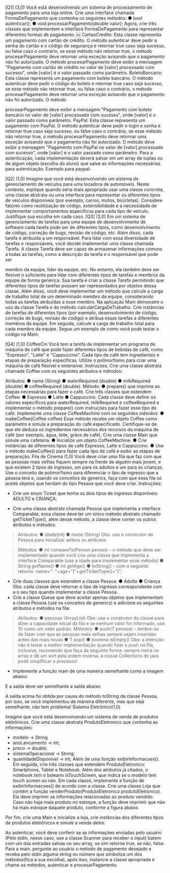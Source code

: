 [Q1] (3,0) Você está desenvolvendo um sistema de processamento de pagamento para
uma loja online. Crie uma interface chamada FormaDePagamento que contenha os
seguintes métodos:
● bool autenticar();
● void processarPagamento(double valor);
Agora, crie três classes que implementem a interface FormaDePagamento para
representar diferentes formas de pagamento:
￼
CartaoCredito: Esta classe representa um pagamento com cartão de crédito. O método
autenticar deve pedir a senha do cartão e o código de segurança e retornar true caso seja
sucesso, ou false caso o contrário, se esse método não retornar true, o método
procesarPagamento deve retornar uma exceção avisando que o pagamento não foi
autorizado. O método procesarPagamento deve exibir a mensagem "Pagamento com
cartão de crédito no valor de [valor] processado com sucesso", onde [valor] é o valor
passado como parâmetro.
BoletoBancario: Esta classe representa um pagamento com boleto bancário. O método
autenticar deve pedir o código do boleto e retornar true caso seja sucesso, se esse método
não retornar true, ou false caso o contrário, o método procesarPagamento deve retornar
uma exceção avisando que o pagamento não foi autorizado. O método

procesarPagamento deve exibir a mensagem "Pagamento com boleto bancário no valor de
[valor] processado com sucesso", onde [valor] é o valor passado como parâmetro.
PayPal: Esta classe representa um pagamento com PayPal. O método autenticar deve
pedir o login e senha e retornar true caso seja sucesso, ou false caso o contrário, se esse
método não retornar true, o método procesarPagamento deve retornar uma exceção
avisando que o pagamento não foi autorizado. O método deve exibir a mensagem
"Pagamento com PayPal no valor de [valor] processado com sucesso", onde [valor] é o
valor passado como parâmetro.
Para a autenticação, cada implementação deverá salvar em um array de tuplas ou de
algum objeto (escolha do aluno) que salve as informações necessárias para autenticação.
Exemplo para paypal:

[Q2] (1,0) Imagine que você está desenvolvendo um sistema de gerenciamento de veículos
para uma locadora de automóveis. Neste contexto, explique quando seria mais apropriado
usar uma classe concreta, uma classe abstrata ou uma interface para representar os
diferentes tipos de veículos disponíveis (por exemplo, carros, motos, bicicletas). Considere
fatores como reutilização de código, extensibilidade e a necessidade de implementar
comportamentos específicos para cada tipo de veículo. Justifique sua escolha em cada
caso.
[Q3] (3,0) Em um sistema de gerenciamento de tarefas para uma equipe de
desenvolvimento de software cada tarefa pode ser de diferentes tipos, como
desenvolvimento de código, correção de bugs, revisão de código, etc. Além disso, cada
tarefa é atribuída a um responsável.
Para lidar com essa diversidade de tarefas e responsáveis, você decide implementar uma
classe chamada Tarefa<T>. A classe Tarefa deve ser capaz de armazenar informações
comuns a todas as tarefas, como a descrição da tarefa e o responsável que pode ser

membro da equipe, líder da equipe, etc. No entanto, ela também deve ser flexível o
suficiente para lidar com diferentes tipos de tarefas e membros da equipe de forma
genérica.
Sua tarefa é criar a classe Tarefa permitindo que diferentes tipos de tarefas possam ser
representados por objetos dessa classe. Além disso, você deve implementar um método
que calcule a carga de trabalho total de um determinado membro da equipe, considerando
todas as tarefas atribuídas a esse membro.
Na aplicação Main demonstre o uso da classe Tarefa e do método
calcularCargaDeTrabalho. Crie instâncias de tarefas de diferentes tipos (por exemplo,
desenvolvimento de código, correção de bugs, revisão de código) e atribua essas tarefas a
diferentes membros da equipe. Em seguida, calcule a carga de trabalho total para cada
membro da equipe. Segue um exemplo de como você pode testar o código na Main:

[Q4] (1,0)
CoffeeCin
Você tem a tarefa de implementar um programa de máquina de café que pode fazer
diferentes tipos de bebidas de café, como "Espresso", "Latte" e "Cappuccino". Cada tipo de
café tem ingredientes e etapas de preparação específicas. Utilize o polimorfismo para criar
uma máquina de café flexível e extensível.
Instruções:
Crie uma classe abstrata chamada Coffee com os seguintes atributos e métodos:

Atributos:
● name (String)
● waterRequired (double)
● milkRequired (double)
● coffeeRequired (double).
Método:
● prepare()
que imprime as etapas necessárias para fazer o café.
Crie três classes que estendem Coffee:
● Espresso
● Latte
● Cappuccino.
Cada classe deve definir os valores específicos para waterRequired, milkRequired e
coffeeRequired e implementar o método prepare() com instruções para fazer esse tipo de
café.
Implemente uma classe CoffeeMachine com os seguintes métodos:
● makeCoffee(Coffee coffee)
Esse método recebe um objeto Coffee como parâmetro e simula a preparação do café
especificado. Certifique-se de que ele deduza os ingredientes necessários dos recursos da
máquina de café (por exemplo, água, leite, grãos de café).
Crie uma classe Main que simule uma cafeteria:
● Inicialize um objeto CoffeeMachine.
● Crie instâncias de diferentes tipos de café Espresso, Latte e Cappuccino.
● Use o método makeCoffee() para fazer cada tipo de café e exibir as etapas de
preparação.
Fila de Cinema (1,0)
Você deve criar uma fila que faz com que as pessoas mais velhas fiquem sempre na frente
de alguém mais jovem, e que existem 2 tipos de ingresso, um para os adultos e um para as
crianças. Use o conceito de polimorfismo para diferenciar o tipo de ingresso que a pessoa
terá e, usando os conceitos de generics, faça com que essa fila só aceite objetos que
herdam do tipo Pessoa que você deve criar.
Instruções:
- Crie um enum Ticket que tenha os dois tipos de ingresso disponíveis: ADULTO e
CRIANÇA;

- Crie uma classe abstrata chamada Pessoa que implementa a interface Comparable,
essa classe deve ter um único método abstrato chamado getTicketType(), além desse
método, a classe deve conter os outros atributos e métodos:
> Atributos:
● idade(int)
● nome (String)
Obs: use o construtor de Pessoa para inicializar ambos os atributos

> Métodos:
● int compareTo(Person person) – o método que deve ser implementado quando
você cria uma classe que implementa a interface Comparable (use a idade para
implementar esse método)
● String getName()
● int getAge()
● toString() - com o seguinte retorno: name+": "+age+"["+getTicketType()+"]";
- Crie duas classes que estendem a classe Pessoa:
● Adulto
● Criança
Obs: cada classe deve retornar o tipo de ingresso correspondente com a o seu tipo quando
implementar a classe Pessoa.
- Crie a classe Queue que deve aceitar apenas objetos que implementam a classe Pessoa
(use os conceitos de generics) e adicione os seguintes atributos e métodos na fila:
> Atributos:
● pessoas (ArrayList<T>)
Obs: use o construtor da classe para dizer a capacidade inicial da fila e se nenhum valor for
informado, use 10 como um valor padrão.
> Métodos:
● push(T pessoa) – lembre-se de fazer com que as pessoas mais velhas sempre
sejam inseridas antes das mais novas
● T pop()
● boolena isEmpty()
Obs: a intenção não é testar a melhor implementação quando fizer o push na fila, inclusive,
recomendo que faça da seguinte forma: sempre insira no array e dê um sort pela ordem
reversa, a classe Collections do java pode simplificar o processo!

- Implemente a função main de uma maneira semelhante como a imagem abaixo:

E a saída deve ser semelhante a saída abaixo:

A saída acima foi obtida por causa do método toString da classe Pessoa, por isso, se você
implementou de maneira diferente, mas que seja semelhante, não tem problema!
Sistema Eletrônico(1,0)

Imagine que você está desenvolvendo um sistema de venda de produtos eletrônicos. Crie
uma classe abstrata ProdutoEletronico que contenha as informações:
- modelo → String
- anoLancamento → int;
- preco → double;
- sistemaOperacional → String;
- quantidadeDisponível → int;
Além de uma função exibirInformacoes().
Em seguida, crie três classes que estendem ProdutoEletronico: Smartphone, Tablet e
Notebook. Além dos atributos já citados, o notebook tem o boleano isTouchScreen, que
indica se o modelo tem touch screen ou não. Em cada classe, implemente a função de
exibirInformacoes() de acordo com a classe.
Crie uma classe Loja que contém a função venderProduto(ProdutoEletronico
produtoEletronico). Ela deve imprimir as informações relacionadas ao produto vendido.
Caso não haja mais produto no estoque, a função deve imprimir que não há mais estoque
daquele produto, conforme a figura abaixo.

Por fim, crie uma Main e inicialize a loja, crie instâncias dos diferentes tipos de produtos
eletrônicos e simule a venda deles.

Ao autenticar, você deve conferir se as informações enviadas pelo usuário (Pelo stdin,
nesse caso, use a classe Scanner para receber o input) batem com um das entradas
salvas no seu array, se sim retorne true, se não, false.
Para a main, pergunte ao usuário o método de pagamento desejado e receba pelo stdin
alguma string ou número que simboliza um dos métodos(fica a sua escolha), após isso,
instancie a classe apropriada e chame os métodos, autenticar e procesarPagamento.
